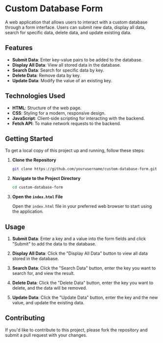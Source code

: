 # Custom Database Form

A web application that allows users to interact with a custom database through a form interface. Users can submit new data, display all data, search for specific data, delete data, and update existing data.

## Features

- **Submit Data**: Enter key-value pairs to be added to the database.
- **Display All Data**: View all stored data in the database.
- **Search Data**: Search for specific data by key.
- **Delete Data**: Remove data by key.
- **Update Data**: Modify the value of an existing key.

## Technologies Used

- **HTML**: Structure of the web page.
- **CSS**: Styling for a modern, responsive design.
- **JavaScript**: Client-side scripting for interacting with the backend.
- **Fetch API**: To make network requests to the backend.

## Getting Started

To get a local copy of this project up and running, follow these steps:

1. **Clone the Repository**

    ```bash
    git clone https://github.com/yourusername/custom-database-form.git
    ```

2. **Navigate to the Project Directory**

    ```bash
    cd custom-database-form
    ```

3. **Open the `index.html` File**

    Open the `index.html` file in your preferred web browser to start using the application.

## Usage

1. **Submit Data**: Enter a key and a value into the form fields and click "Submit" to add the data to the database.

2. **Display All Data**: Click the "Display All Data" button to view all data stored in the database.

3. **Search Data**: Click the "Search Data" button, enter the key you want to search for, and view the result.

4. **Delete Data**: Click the "Delete Data" button, enter the key you want to delete, and the data will be removed.

5. **Update Data**: Click the "Update Data" button, enter the key and the new value, and update the existing data.

## Contributing

If you'd like to contribute to this project, please fork the repository and submit a pull request with your changes.
